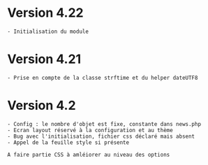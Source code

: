 # Version 4.22
    - Initialisation du module
# Version 4.21
    - Prise en compte de la classe strftime et du helper dateUTF8
# Version 4.2
    - Config : le nombre d'objet est fixe, constante dans news.php
    - Ecran layout réservé à la configuration et au thème
    - Bug avec l'initialisation, fichier css déclaré mais absent
    - Appel de la feuille style si présente

    A faire partie CSS à amléiorer au niveau des options
